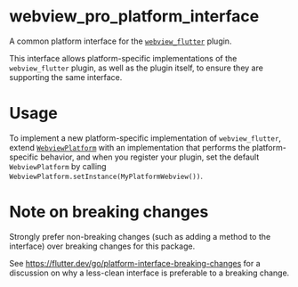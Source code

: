 # webview_pro_platform_interface

A common platform interface for the [`webview_flutter`](https://pub.dev/packages//webview_flutter) plugin.

This interface allows platform-specific implementations of the `webview_flutter`
plugin, as well as the plugin itself, to ensure they are supporting the
same interface.

# Usage

To implement a new platform-specific implementation of `webview_flutter`, extend
[`WebviewPlatform`](lib/src/platform_interface/webview_platform.dart) with an implementation that performs the
platform-specific behavior, and when you register your plugin, set the default
`WebviewPlatform` by calling
`WebviewPlatform.setInstance(MyPlatformWebview())`.

# Note on breaking changes

Strongly prefer non-breaking changes (such as adding a method to the interface)
over breaking changes for this package.

See https://flutter.dev/go/platform-interface-breaking-changes for a discussion
on why a less-clean interface is preferable to a breaking change.

